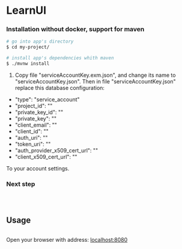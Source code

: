 # LearnUI

### Installation without docker, support for maven

``` bash
# go into app's directory
$ cd my-project/

# install app's dependencies whith maven
$ ./mvnw install 
```

1. Copy file "serviceAccountKey.exm.json", and change its name to "serviceAccountKey.json".
Then in file "serviceAccountKey.json" replace this database configuration:

*  "type": "service_account"
*  "project_id": ""
*  "private_key_id": ""
*  "private_key": ""
*  "client_email": ""
*  "client_id": ""
*  "auth_uri": ""
*  "token_uri": ""
*  "auth_provider_x509_cert_url": ""
*  "client_x509_cert_url": ""

To your account settings.

### Next step

``` bash

```

```bash

```

``` bash

```

## Usage

``` bash

```

Open your browser with address: [localhost:8080](http://localhost:8080)  